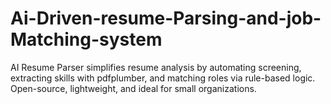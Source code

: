 # Ai-Driven-resume-Parsing-and-job-Matching-system
AI Resume Parser simplifies resume analysis by automating screening, extracting skills with pdfplumber, and matching roles via rule-based logic. Open-source, lightweight, and ideal for small organizations.
